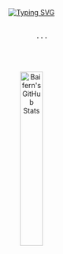 <div align="center">
  <a href="https://git.io/typing-svg"><img src="https://readme-typing-svg.demolab.com?font=Fira+Code&pause=1000&color=F7A429&center=true&vCenter=true&width=435&lines=Hello+I'm+Baifern" alt="Typing SVG" /></a>
  <br><br>
  <pre>
     ...
  </pre>
  <br><br>
  <img
    src="https://github-readme-stats.vercel.app/api?username=txnfern
      &show_icons=true
      &count_private=true
      &include_all_commits=true
      &hide_title=false
      &custom_title=Baifern%27s+GitHub+Stats
      &theme=radical
      &bg_color=ffffff00
      &hide_border=true"
    alt="Baifern's GitHub Stats"
    width="30%"
  />
</div>
